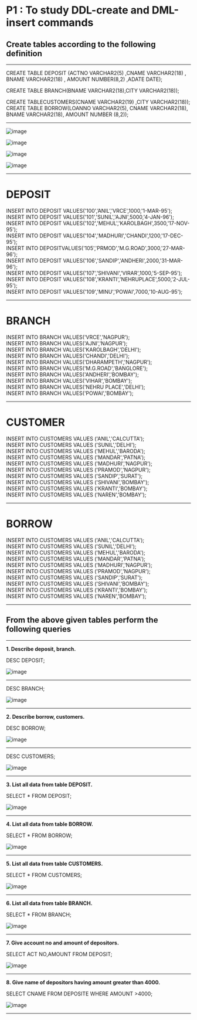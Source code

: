 # P1 : To study DDL-create and DML-insert commands

## Create tables according to the following definition

<hr>

CREATE TABLE DEPOSIT (ACTNO VARCHAR2(5) ,CNAME VARCHAR2(18) ,
BNAME VARCHAR2(18) , AMOUNT NUMBER(8,2) ,ADATE DATE);

CREATE TABLE BRANCH(BNAME VARCHAR2(18),CITY VARCHAR2(18));

CREATE TABLECUSTOMERS(CNAME VARCHAR2(19) ,CITY VARCHAR2(18));
CREATE TABLE BORROW(LOANNO VARCHAR2(5), CNAME VARCHAR2(18),
BNAME VARCHAR2(18), AMOUNT NUMBER (8,2));
<hr>

![image](https://user-images.githubusercontent.com/81670997/174234967-bd8bcd51-382c-4d59-9310-e8ef71eabc08.png)

![image](https://user-images.githubusercontent.com/81670997/174235053-55b44a04-c007-4fb1-ab82-c3399defa89e.png)

![image](https://user-images.githubusercontent.com/81670997/174235142-7e308569-26e4-495b-b878-23ae24eefaf3.png)

![image](https://user-images.githubusercontent.com/81670997/174235270-c29f4870-a5f8-4938-aa63-32f37c36fde0.png)

<hr>

# DEPOSIT

INSERT INTO DEPOSIT VALUES('100',’ANIL’,'VRCE',1000,'1-MAR-95');<br>
INSERT INTO DEPOSIT VALUES('101','SUNIL','AJNI',5000,'4-JAN-96');<br>
INSERT INTO DEPOSIT VALUES('102','MEHUL','KAROLBAGH',3500,'17-NOV-95');<br>
INSERT INTO DEPOSIT VALUES('104','MADHURI','CHANDI',1200,'17-DEC-95');<br>
INSERT INTO DEPOSITVALUES('105','PRMOD','M.G.ROAD',3000,'27-MAR-96');<br>
INSERT INTO DEPOSIT VALUES('106','SANDIP','ANDHERI',2000,'31-MAR-96');<br>
INSERT INTO DEPOSIT VALUES('107','SHIVANI','VIRAR',1000,'5-SEP-95');<br>
INSERT INTO DEPOSIT VALUES('108','KRANTI','NEHRUPLACE',5000,'2-JUL-95');<br>
INSERT INTO DEPOSIT VALUES('109','MINU','POWAI',7000,'10-AUG-95');<br>

<hr>

# BRANCH

INSERT INTO BRANCH VALUES('VRCE','NAGPUR');<br>
INSERT INTO BRANCH VALUES('AJNI','NAGPUR');<br>
INSERT INTO BRANCH VALUES('KAROLBAGH','DELHI');<br>
INSERT INTO BRANCH VALUES('CHANDI','DELHI');<br>
INSERT INTO BRANCH VALUES('DHARAMPETH','NAGPUR');<br>
INSERT INTO BRANCH VALUES('M.G.ROAD','BANGLORE');<br>
INSERT INTO BRANCH VALUES('ANDHERI','BOMBAY');<br>
INSERT INTO BRANCH VALUES('VIHAR','BOMBAY');<br>
INSERT INTO BRANCH VALUES('NEHRU PLACE','DELHI');<br>
INSERT INTO BRANCH VALUES('POWAI','BOMBAY');<br>

<hr>

# CUSTOMER

INSERT INTO CUSTOMERS VALUES ('ANIL','CALCUTTA');<br>
INSERT INTO CUSTOMERS VALUES ('SUNIL','DELHI');<br>
INSERT INTO CUSTOMERS VALUES ('MEHUL','BARODA');<br>
INSERT INTO CUSTOMERS VALUES ('MANDAR','PATNA');<br>
INSERT INTO CUSTOMERS VALUES ('MADHURI','NAGPUR');<br>
INSERT INTO CUSTOMERS VALUES ('PRAMOD','NAGPUR');<br>
INSERT INTO CUSTOMERS VALUES ('SANDIP','SURAT');<br>
INSERT INTO CUSTOMERS VALUES ('SHIVANI','BOMBAY');<br>
INSERT INTO CUSTOMERS VALUES ('KRANTI','BOMBAY');<br>
INSERT INTO CUSTOMERS VALUES ('NAREN','BOMBAY');<br>

<hr>

# BORROW

INSERT INTO CUSTOMERS VALUES ('ANIL','CALCUTTA');<br>
INSERT INTO CUSTOMERS VALUES ('SUNIL','DELHI');<br>
INSERT INTO CUSTOMERS VALUES ('MEHUL','BARODA');<br>
INSERT INTO CUSTOMERS VALUES ('MANDAR','PATNA');<br>
INSERT INTO CUSTOMERS VALUES ('MADHURI','NAGPUR');<br>
INSERT INTO CUSTOMERS VALUES ('PRAMOD','NAGPUR');<br>
INSERT INTO CUSTOMERS VALUES ('SANDIP','SURAT');<br>
INSERT INTO CUSTOMERS VALUES ('SHIVANI','BOMBAY');<br>
INSERT INTO CUSTOMERS VALUES ('KRANTI','BOMBAY');<br>
INSERT INTO CUSTOMERS VALUES ('NAREN','BOMBAY');<br>

<hr>

## From the above given tables perform the following queries

<hr>

<b>1. Describe deposit, branch.</b>

DESC DEPOSIT;

![image](https://user-images.githubusercontent.com/81670997/174236105-5b417e69-81d7-4651-a559-0971b462095e.png)

<hr>

DESC BRANCH;

![image](https://user-images.githubusercontent.com/81670997/174236220-610b897a-9b65-4fc5-98f6-3ffc2f48f6d6.png)
<hr>

<b>2. Describe borrow, customers.</b>

DESC BORROW;

![image](https://user-images.githubusercontent.com/81670997/174236610-eaa73270-4d89-4190-bcb0-d3e3b0e8ac52.png)

<hr>

DESC CUSTOMERS;

![image](https://user-images.githubusercontent.com/81670997/174236772-f4036306-c6e7-4ccc-a521-2635273116e1.png)

<hr>

<b>3. List all data from table DEPOSIT.</b>

SELECT * FROM DEPOSIT;

![image](https://user-images.githubusercontent.com/81670997/174239687-e55b55c0-0fe5-49d5-a482-1f59b5b62739.png)

<hr>

<b>4. List all data from table BORROW.</b>

SELECT * FROM BORROW;

![image](https://user-images.githubusercontent.com/81670997/174239915-ee937390-8659-4865-8e7c-b0c869c7d8d5.png)

<hr>

<b>5. List all data from table CUSTOMERS.</b>

SELECT * FROM CUSTOMERS;

![image](https://user-images.githubusercontent.com/81670997/174240126-34cd66e8-163c-4a66-9f0d-f3dd78ef2ba9.png)

<hr>

<b>6. List all data from table BRANCH.</b>

SELECT * FROM BRANCH;

![image](https://user-images.githubusercontent.com/81670997/174240330-87def592-27a2-4090-983b-7b1763360bc3.png)

<hr>

<b>7. Give account no and amount of depositors.</b>

SELECT ACT NO,AMOUNT FROM DEPOSIT;

![image](https://user-images.githubusercontent.com/81670997/174240531-aca37d2e-8948-4e8f-8dd2-322b87123c3e.png)

<hr>

<b>8. Give name of depositors having amount greater than 4000.</b>

SELECT CNAME FROM DEPOSITE WHERE AMOUNT >4000;

![image](https://user-images.githubusercontent.com/81670997/174240759-76731687-2f49-4e91-801a-397bf3934f45.png)

<hr>

